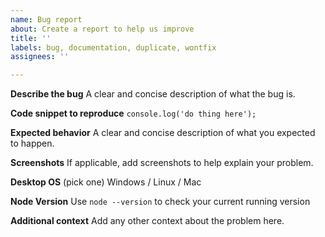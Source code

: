 ```yaml
---
name: Bug report
about: Create a report to help us improve
title: ''
labels: bug, documentation, duplicate, wontfix
assignees: ''

---
```


**Describe the bug**
A clear and concise description of what the bug is.

**Code snippet to reproduce** `
console.log('do thing here');
`

**Expected behavior**
A clear and concise description of what you expected to happen.

**Screenshots**
If applicable, add screenshots to help explain your problem.

**Desktop OS** (pick one)
Windows / Linux / Mac

**Node Version**
Use `node --version` to check your current running version

**Additional context**
Add any other context about the problem here.
